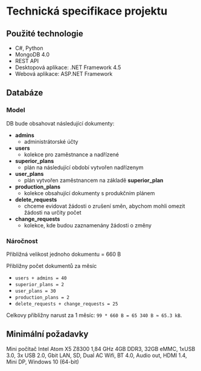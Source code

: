 # Technická specifikace projektu
## Použité technologie
- C#, Python
- MongoDB 4.0
- REST API
- Desktopová aplikace: .NET Framework 4.5
- Webová aplikace: ASP.NET Framework
## Databáze
### Model
DB bude obsahovat následující dokumenty:
- __admins__
    - administrátorské účty
- __users__
    - kolekce pro zaměstnance a nadřízené
- __superior_plans__
    - plán na následující období vytvořen nadřízenym
- __user_plans__
    - plán vytvořen zaměstnancem na základě __superior_plan__
- __production_plans__
    - kolekce obsahující dokumenty s produkčním plánem
- __delete_requests__
    - chceme evidovat žádosti o zrušení směn, abychom mohli omezit žádosti na určity počet
- __change_requests__
    - kolekce, kde budou zaznamenány žádosti o změny
### Náročnost
Přibližná velikost jednoho dokumentu = 660 B

Přibližny počet dokumentů za měsíc
- `users + admins = 40`
- `superior_plans = 2`
- `user_plans = 30`
- `production_plans = 2`
- `delete_requests + change_requests = 25`

Celkovy přibližny narust za 1 měsíc: `99 * 660 B = 65 340 B ≈ 65.3 kB`.
## Minimální požadavky
Mini počítač Intel Atom X5 Z8300 1,84 GHz
4GB DDR3, 32GB eMMC,
1xUSB 3.0, 3x USB 2.0, Gbit LAN, SD, Dual AC Wifi, BT 4.0, Audio out, HDMI 1.4, Mini DP,
Windows 10 (64-bit)
